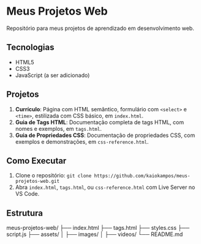 # Meus Projetos Web

Repositório para meus projetos de aprendizado em desenvolvimento web.

## Tecnologias
- HTML5
- CSS3 
- JavaScript (a ser adicionado)

## Projetos
1. **Currículo**: Página com HTML semântico, formulário com `<select>` e `<time>`, estilizada com CSS básico, em `index.html`.
2. **Guia de Tags HTML**: Documentação completa de tags HTML, com nomes e exemplos, em `tags.html`.
3. **Guia de Propriedades CSS**: Documentação de propriedades CSS, com exemplos e demonstrações, em `css-reference.html`.

## Como Executar
1. Clone o repositório: `git clone https://github.com/kaiokampos/meus-projetos-web.git`
2. Abra `index.html`, `tags.html`, ou `css-reference.html` com Live Server no VS Code.

## Estrutura

meus-projetos-web/
├── index.html
├── tags.html
├── styles.css
├── script.js
├── assets/
│   ├── images/
│   ├── videos/
└── README.md
